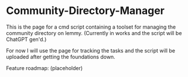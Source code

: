 # Community-Directory-Manager
This is the page for a cmd script containing a toolset for managing the community directory on lemmy. (Currently in works and the script will be ChatGPT gen'd.)

For now I will use the page for tracking the tasks and the script will be uploaded after getting the foundations down.

Feature roadmap: (placeholder)
